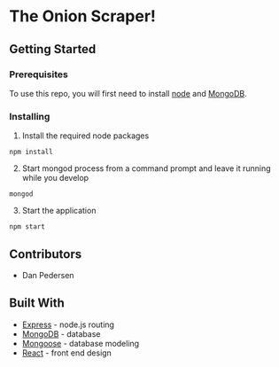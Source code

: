 # The Onion Scraper!

## Getting Started

### Prerequisites

To use this repo, you will first need to install [node](https://nodejs.org/en/) and [MongoDB](https://docs.mongodb.com/manual/installation/).

### Installing

1. Install the required node packages

```
npm install
```

2. Start mongod process from a command prompt and leave it running while you develop

```
mongod
```

3. Start the application

```
npm start
```

## Contributors

* Dan Pedersen

## Built With

* [Express](https://expressjs.com/) - node.js routing
* [MongoDB](https://www.mongodb.com/) - database
* [Mongoose](http://mongoosejs.com/) - database modeling
* [React](http://reactjs.org) - front end design